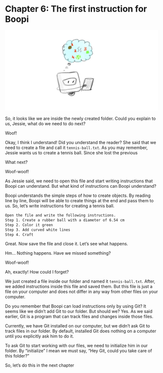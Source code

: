 # Chapter 6: The first instruction for Boopi

![Boopi is reading instruction](./images/chapter-6.jpeg)

So, it looks like we are inside the newly created folder. Could you explain to us, Jessie, what do we need to do next?

Woof!

Okay, I think I understand! Did you understand the reader? She said that we need to create a file and call it `tennis-ball.txt`. As you may remember, Jessie wants us to create a tennis ball. Since she lost the previous

What next?

Woof-woof!

As Jessie said, we need to open this file and start writing instructions that Boopi can understand. But what kind of instructions can Boopi understand?

Boopi understands the simple steps of how to create objects. By reading line by line, Boopi will be able to create things at the end and pass them to us. So, let’s write instructions for creating a tennis ball.

```
Open the file and write the following instructions.
Step 1. Create a rubber ball with a diameter of 6.54 cm
Step 2. Color it green
Step 3. Add curved white lines
Step 4. Craft
```

Great. Now save the file and close it. Let’s see what happens.

Hm… Nothing happens. Have we missed something?

Woof-woof!

Ah, exactly! How could I forget?

We just created a file inside our folder and named it `tennis-ball.txt`. After, we added instructions inside this file and saved them. But this file is just a file on your computer and does not differ in any way from other files on your computer.

Do you remember that Boopi can load instructions only by using Git? It seems like we didn’t add Git to our folder. But should we? Yes. As we said earlier, Git is a program that can track files and changes inside those files.

Currently, we have Git installed on our computer, but we didn’t ask Git to track files in our folder. By default, installed Git does nothing on a computer until you explicitly ask him to do it.

To ask Git to start working with our files, we need to initialize him in our folder. By “initialize” I mean we must say, “Hey Git, could you take care of this folder?”

So, let’s do this in the next chapter
